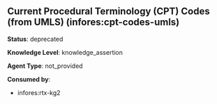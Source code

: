 [//]: # (DO NOT MANUALLY EDIT THIS FILE. IT IS GENERATED FROM A TEMPLATE.)

## Current Procedural Terminology (CPT) Codes (from UMLS) (infores:cpt-codes-umls)

**Status**: deprecated
  
**Knowledge Level**: knowledge_assertion
  
**Agent Type**: not_provided






**Consumed by**:

- infores:rtx-kg2